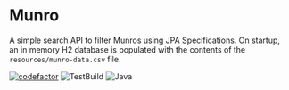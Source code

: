 # Munro
A simple search API to filter Munros using JPA Specifications. On startup, an in memory H2 database is populated with the contents of the `resources/munro-data.csv` file.

[![codefactor](https://img.shields.io/codefactor/grade/github/dyluc/munro)](https://www.codefactor.io/repository/github/dyluc/munro)
![TestBuild](https://github.com/dyluc/munro/actions/workflows/test-build.yml/badge.svg)
![Java](https://img.shields.io/badge/Java-17-ff696c)
